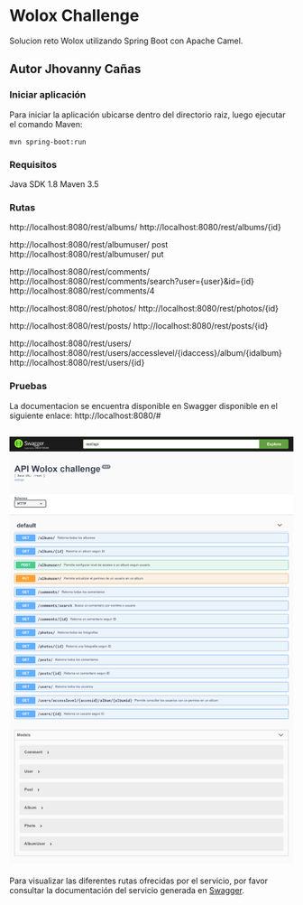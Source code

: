# Wolox Challenge

Solucion reto Wolox utilizando Spring Boot con Apache Camel.

## Autor Jhovanny Cañas


### Iniciar aplicación

Para iniciar la aplicación ubicarse dentro del directorio raiz, luego ejecutar el comando Maven:

    mvn spring-boot:run

### Requisitos
  Java SDK 1.8
  Maven 3.5

### Rutas

http://localhost:8080/rest/albums/
http://localhost:8080/rest/albums/{id}

http://localhost:8080/rest/albumuser/ post
http://localhost:8080/rest/albumuser/ put

http://localhost:8080/rest/comments/
http://localhost:8080/rest/comments/search?user={user}&id={id}
http://localhost:8080/rest/comments/4

http://localhost:8080/rest/photos/
http://localhost:8080/rest/photos/{id}

http://localhost:8080/rest/posts/
http://localhost:8080/rest/posts/{id}

http://localhost:8080/rest/users/
http://localhost:8080/rest/users/accesslevel/{idaccess}/album/{idalbum}
http://localhost:8080/rest/users/{id}

### Pruebas 

La documentacion se encuentra disponible en Swagger disponible en el siguiente enlace: http://localhost:8080/#

![Screenshot](https://github.com/jhovannycanas/woloxchallenge/blob/master/challengecanas/swagger_ui_wolox.png)
---

Para visualizar las diferentes rutas ofrecidas por el servicio, por favor consultar la documentación del servicio generada en <a href="https://swagger.io/">Swagger<a>.

